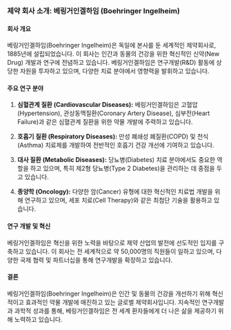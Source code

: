 ### 제약 회사 소개: 베링거인겔하임 (Boehringer Ingelheim)

#### 회사 개요
베링거인겔하임(Boehringer Ingelheim)은 독일에 본사를 둔 세계적인 제약회사로, 1885년에 설립되었습니다. 이 회사는 인간과 동물의 건강을 위한 혁신적인 신약(New Drug) 개발과 연구에 전념하고 있습니다. 베링거인겔하임은 연구개발(R&D) 활동에 상당한 자원을 투자하고 있으며, 다양한 치료 분야에서 영향력을 발휘하고 있습니다.

#### 주요 연구 분야
1. **심혈관계 질환 (Cardiovascular Diseases):**
   베링거인겔하임은 고혈압(Hypertension), 관상동맥질환(Coronary Artery Disease), 심부전(Heart Failure)과 같은 심혈관계 질환을 위한 약물 개발에 주력하고 있습니다.

2. **호흡기 질환 (Respiratory Diseases):**
   만성 폐쇄성 폐질환(COPD) 및 천식(Asthma) 치료제를 개발하여 전반적인 호흡기 건강 개선에 기여하고 있습니다.

3. **대사 질환 (Metabolic Diseases):**
   당뇨병(Diabetes) 치료 분야에서도 중요한 역할을 하고 있으며, 특히 제2형 당뇨병(Type 2 Diabetes)을 관리하는 데 중점을 두고 있습니다.

4. **종양학 (Oncology):**
   다양한 암(Cancer) 유형에 대한 혁신적인 치료법 개발을 위해 연구하고 있으며, 세포 치료(Cell Therapy)와 같은 최첨단 기술을 활용하고 있습니다.

#### 연구 개발 및 혁신
베링거인겔하임은 혁신을 위한 노력을 바탕으로 제약 산업의 발전에 선도적인 입지를 구축하고 있습니다. 이 회사는 전 세계적으로 약 50,000명의 직원들이 일하고 있으며, 다양한 국제 협력 및 파트너십을 통해 연구개발을 확장하고 있습니다.

#### 결론
베링거인겔하임(Boehringer Ingelheim)은 인간 및 동물의 건강을 개선하기 위해 혁신적이고 효과적인 약물 개발에 매진하고 있는 글로벌 제약회사입니다. 지속적인 연구개발과 과학적 성과를 통해, 베링거인겔하임은 전 세계 환자들에게 더 나은 삶을 제공하기 위해 노력하고 있습니다.